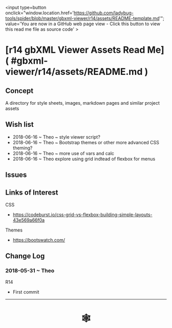 <span style=display:none; >[You are now in a GitHub source code view - click this link to view Read Me file as a web page](http://www.ladybug.tools/spider/index.html#gbxml-viewer/r14/assets/README.md "View file as a web page." ) </span>

<input type=button onclick="window.location.href='https://github.com/ladybug-tools/spider/blob/master/gbxml-viewer/r14/assets/README-template.md'";
value='You are now in a GitHub web page view - Click this button to view this read me file as source code' >

# [r14 gbXML Viewer Assets Read Me] ( #gbxml-viewer/r14/assets/README.md )


## Concept

A directory for style sheets, images, markdown pages and similar project assets



## Wish list

* 2018-06-16 ~ Theo ~ style viewer script?
* 2018-06-16 ~ Theo  ~ Bootstrap themes or other more advanced CSS theming?
* 2018-06-16 ~ Theo ~ more use of vars and calc
* 2018-06-16 ~ Theo explore using grid indtead of flexbox for menus



## Issues



## Links of Interest

CSS
* https://codeburst.io/css-grid-vs-flexbox-building-simple-layouts-43e569a66f0a

Themes
* https://bootswatch.com/

## Change Log


### 2018-05-31 ~ Theo

R14
* First commit

***

# <center title="hello!" ><a href=javascript:window.scrollTo(0,0); style=text-decoration:none; > &#x1f578; </a></center>



